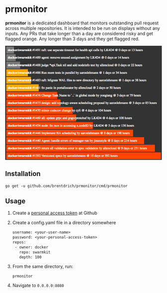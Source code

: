# prmonitor

**prmonitor** is a dedicated dashboard that monitors outstanding
pull request across multiple repositories. It is intended to be
run on displays without any inputs. Any PRs that take longer than
a day are considered risky and get flagged orange. Any longer
than 3 days and they get flagged red.

![Example](/example.png)

## Installation
```
go get -u github.com/brentdrich/prmonitor/cmd/prmonitor
```

## Usage
 1. Create a [personal access token](https://github.com/blog/1509-personal-api-tokens) at Github

 2. Create a config.yaml file in a directory somewhere
    ```
    username: <your-user-name>
    password: <your-personal-access-token>
    repos:
     - owner: docker
       repo: swarmkit
       depth: 100
    ```

 3. From the same directory, run:
    ```
    prmonitor
    ```

 4. Navigate to `0.0.0.0:8080`